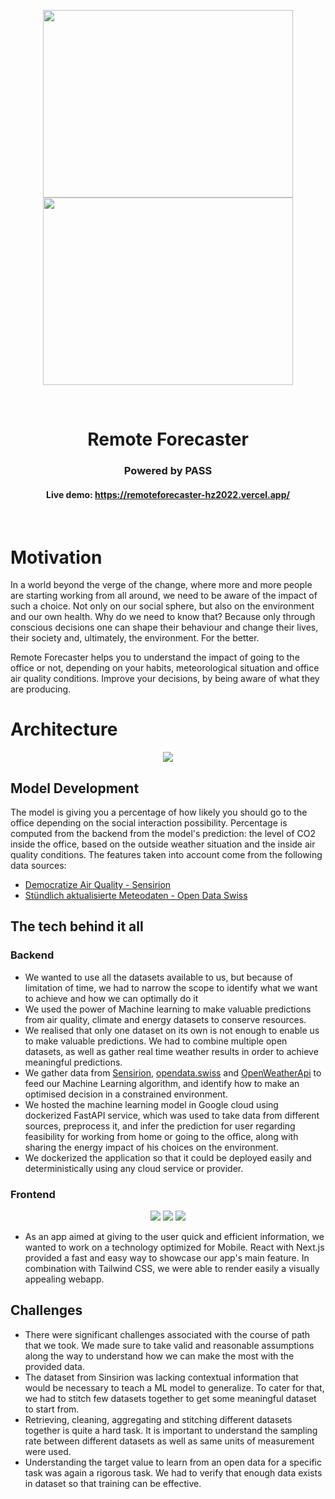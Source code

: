 <p align="center">
  <img src="./graphics/small-logo.svg" width="400" height="300" class="center">
  <img src="./graphics/hackzurich_logo.png" width="400" height="300" class="center">
</p>

<br>

<h1 align="center"> Remote Forecaster</h1>

<h3 align="center"> Powered by PASS </h3>

<h4 align="center">Live demo: <a href="https://remoteforecaster-hz2022.vercel.app/">https://remoteforecaster-hz2022.vercel.app/</a></h4>

<br>

# Motivation
In a world beyond the verge of the change, where more and more people are starting working from all around, we need
to be aware of the impact of such a choice. Not only on our social sphere, but also on 
the environment and our own health. Why do we need to know that? Because only through conscious decisions
one can shape their behaviour and change their lives, their society and, ultimately, the environment. For the better.

Remote Forecaster helps you to understand the impact of going to the office or not, depending on your habits, 
meteorological situation and office air quality conditions. Improve your decisions, by being aware of what they are producing.

# Architecture

<p align="center">
  <img src="./graphics/hackzurich_architecture.png" class="center">
</p>

## Model Development
The model is giving you a percentage of how likely you should go to the office depending on the social interaction possibility.
Percentage is computed from the backend from the model's prediction: the level of CO2 inside the office, 
based on the outside weather situation and the inside air quality conditions.
The features taken into account come from the following data sources:
- [Democratize Air Quality - Sensirion](https://sensirion.com/career/career-news/hack-zurich/)
- [Stündlich aktualisierte Meteodaten - Open Data Swiss](https://opendata.swiss/en/dataset/stundlich-aktualisierte-meteodaten-seit-1992)


## The tech behind it all
### Backend
- We wanted to use all the datasets available to us, but because of limitation of time, we had to narrow the scope to identify what we want to achieve and how we can optimally do it
- We used the power of Machine learning to make valuable predictions from air quality, climate and energy datasets to conserve resources.
- We realised that only one dataset on its own is not enough to enable us to make valuable predictions. We had to combine multiple open datasets, as well as gather real time weather results in order to achieve meaningful predictions.
- We gather data from [Sensirion](https://sensirion.com/career/career-news/hack-zurich/), [opendata.swiss](https://opendata.swiss/) and [OpenWeatherApi](https://openweathermap.org/current) to feed our Machine Learning algorithm, and identify how to make an optimised decision in a constrained environment.
- We hosted the machine learning model in Google cloud using dockerized FastAPI service, which was used to take data from different sources, preprocess it, and infer the prediction for user regarding feasibility for working from home or going to the office, along with sharing the energy impact of his choices on the environment.
- We dockerized the application so that it could be deployed easily and deterministically using any cloud service or provider.


### Frontend

<p align="center">
  <img src="./graphics/screenshot (1).jpg" class="center">
  <img src="./graphics/screenshot (2).jpg" class="center">
  <img src="./graphics/screenshot (3).jpg" class="center">

</p>

- As an app aimed at giving to the user quick and efficient information, we wanted to work on a technology optimized for Mobile. React with Next.js provided a fast and easy way to showcase our app's main feature. In combination with Tailwind CSS, we were able to render easily a visually appealing webapp.

## Challenges
- There were significant challenges associated with the course of path that we took. We made sure to take valid and reasonable assumptions along the way to understand how we can make the most with the provided data.
- The dataset from Sinsirion was lacking contextual information that would be necessary to teach a ML model to generalize. To cater for that, we had to stitch few datasets together to get some meaningful dataset to start from.
- Retrieving, cleaning, aggregating and stitching different datasets together is quite a hard task. It is important to understand the sampling rate between different datasets as well as same units of measurement were used.
- Understanding the target value to learn from an open data for a specific task was again a rigorous task. We had to verify that enough data exists in dataset so that training can be effective.

